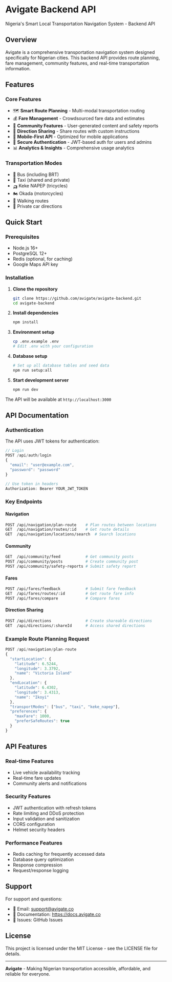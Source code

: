 # Avigate Backend API

Nigeria's Smart Local Transportation Navigation System - Backend API

## Overview

Avigate is a comprehensive transportation navigation system designed specifically for Nigerian cities. This backend API provides route planning, fare management, community features, and real-time transportation information.

## Features

### Core Features
- 🗺️ **Smart Route Planning** - Multi-modal transportation routing
- 💰 **Fare Management** - Crowdsourced fare data and estimates
- 👥 **Community Features** - User-generated content and safety reports
- 🔗 **Direction Sharing** - Share routes with custom instructions
- 📱 **Mobile-First API** - Optimized for mobile applications
- 🔐 **Secure Authentication** - JWT-based auth for users and admins
- 📊 **Analytics & Insights** - Comprehensive usage analytics

### Transportation Modes
- 🚌 Bus (including BRT)
- 🚕 Taxi (shared and private)
- 🛺 Keke NAPEP (tricycles)
- 🏍️ Okada (motorcycles)
- 🚶 Walking routes
- 🚗 Private car directions

## Quick Start

### Prerequisites
- Node.js 16+ 
- PostgreSQL 12+
- Redis (optional, for caching)
- Google Maps API key

### Installation

1. **Clone the repository**
   ```bash
   git clone https://github.com/avigate/avigate-backend.git
   cd avigate-backend
   ```

2. **Install dependencies**
   ```bash
   npm install
   ```

3. **Environment setup**
   ```bash
   cp .env.example .env
   # Edit .env with your configuration
   ```

4. **Database setup**
   ```bash
   # Set up all database tables and seed data
   npm run setup:all
   ```

5. **Start development server**
   ```bash
   npm run dev
   ```

The API will be available at `http://localhost:3000`

## API Documentation

### Authentication
The API uses JWT tokens for authentication:

```javascript
// Login
POST /api/auth/login
{
  "email": "user@example.com",
  "password": "password"
}

// Use token in headers
Authorization: Bearer YOUR_JWT_TOKEN
```

### Key Endpoints

#### Navigation
```bash
POST /api/navigation/plan-route    # Plan routes between locations
GET  /api/navigation/routes/:id    # Get route details
GET  /api/navigation/locations/search  # Search locations
```

#### Community
```bash
GET  /api/community/feed           # Get community posts
POST /api/community/posts          # Create community post
POST /api/community/safety-reports # Submit safety report
```

#### Fares
```bash
POST /api/fares/feedback           # Submit fare feedback
GET  /api/fares/routes/:id         # Get route fare info
POST /api/fares/compare            # Compare fares
```

#### Direction Sharing
```bash
POST /api/directions               # Create shareable directions
GET  /api/directions/:shareId      # Access shared directions
```

### Example Route Planning Request

```javascript
POST /api/navigation/plan-route
{
  "startLocation": {
    "latitude": 6.5244,
    "longitude": 3.3792,
    "name": "Victoria Island"
  },
  "endLocation": {
    "latitude": 6.4302,
    "longitude": 3.4313,
    "name": "Ikoyi"
  },
  "transportModes": ["bus", "taxi", "keke_napep"],
  "preferences": {
    "maxFare": 1000,
    "preferSafeRoutes": true
  }
}
```

## API Features

### Real-time Features
- Live vehicle availability tracking
- Real-time fare updates
- Community alerts and notifications

### Security Features
- JWT authentication with refresh tokens
- Rate limiting and DDoS protection
- Input validation and sanitization
- CORS configuration
- Helmet security headers

### Performance Features
- Redis caching for frequently accessed data
- Database query optimization
- Response compression
- Request/response logging


## Support

For support and questions:
- 📧 Email: support@avigate.co
- 📖 Documentation: https://docs.avigate.co
- 🐛 Issues: GitHub Issues

## License

This project is licensed under the MIT License - see the LICENSE file for details.

---

**Avigate** - Making Nigerian transportation accessible, affordable, and reliable for everyone.